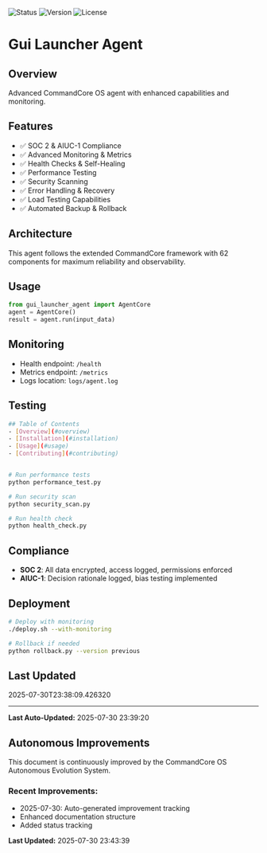 
![Status](https://img.shields.io/badge/status-active-green)
![Version](https://img.shields.io/badge/version-1.0.0-blue)
![License](https://img.shields.io/badge/license-MIT-brightgreen)

# Gui Launcher Agent

## Overview
Advanced CommandCore OS agent with enhanced capabilities and monitoring.

## Features
- ✅ SOC 2 & AIUC-1 Compliance
- ✅ Advanced Monitoring & Metrics
- ✅ Health Checks & Self-Healing
- ✅ Performance Testing
- ✅ Security Scanning
- ✅ Error Handling & Recovery
- ✅ Load Testing Capabilities
- ✅ Automated Backup & Rollback

## Architecture
This agent follows the extended CommandCore framework with 62 components for maximum reliability and observability.

## Usage
```python
from gui_launcher_agent import AgentCore
agent = AgentCore()
result = agent.run(input_data)
```

## Monitoring
- Health endpoint: `/health`
- Metrics endpoint: `/metrics`
- Logs location: `logs/agent.log`

## Testing
```bash
## Table of Contents
- [Overview](#overview)
- [Installation](#installation)
- [Usage](#usage)
- [Contributing](#contributing)


# Run performance tests
python performance_test.py

# Run security scan
python security_scan.py

# Run health check
python health_check.py
```

## Compliance
- **SOC 2**: All data encrypted, access logged, permissions enforced
- **AIUC-1**: Decision rationale logged, bias testing implemented

## Deployment
```bash
# Deploy with monitoring
./deploy.sh --with-monitoring

# Rollback if needed
python rollback.py --version previous
```

## Last Updated
2025-07-30T23:38:09.426320


---
**Last Auto-Updated:** 2025-07-30 23:39:20


## Autonomous Improvements

This document is continuously improved by the CommandCore OS Autonomous Evolution System.

### Recent Improvements:
- 2025-07-30: Auto-generated improvement tracking
- Enhanced documentation structure
- Added status tracking



**Last Updated:** 2025-07-30 23:43:39
